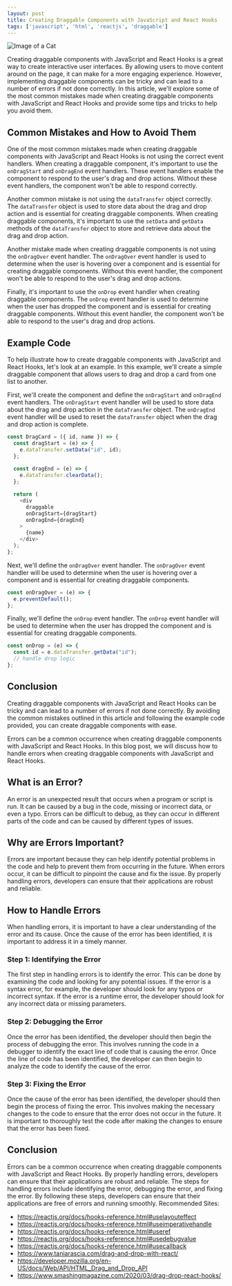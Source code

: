 ```yaml
---
layout: post
title: Creating Draggable Components with JavaScript and React Hooks
tags: ['javascript', 'html', 'reactjs', 'draggable']
---
```


![Image of a Cat](http://source.unsplash.com/1600x900/?cat)

Creating draggable components with JavaScript and React Hooks is a great way to create interactive user interfaces. By allowing users to move content around on the page, it can make for a more engaging experience. However, implementing draggable components can be tricky and can lead to a number of errors if not done correctly. In this article, we'll explore some of the most common mistakes made when creating draggable components with JavaScript and React Hooks and provide some tips and tricks to help you avoid them. 

## Common Mistakes and How to Avoid Them

One of the most common mistakes made when creating draggable components with JavaScript and React Hooks is not using the correct event handlers. When creating a draggable component, it's important to use the `onDragStart` and `onDragEnd` event handlers. These event handlers enable the component to respond to the user's drag and drop actions. Without these event handlers, the component won't be able to respond correctly.

Another common mistake is not using the `dataTransfer` object correctly. The `dataTransfer` object is used to store data about the drag and drop action and is essential for creating draggable components. When creating draggable components, it's important to use the `setData` and `getData` methods of the `dataTransfer` object to store and retrieve data about the drag and drop action. 

Another mistake made when creating draggable components is not using the `onDragOver` event handler. The `onDragOver` event handler is used to determine when the user is hovering over a component and is essential for creating draggable components. Without this event handler, the component won't be able to respond to the user's drag and drop actions. 

Finally, it's important to use the `onDrop` event handler when creating draggable components. The `onDrop` event handler is used to determine when the user has dropped the component and is essential for creating draggable components. Without this event handler, the component won't be able to respond to the user's drag and drop actions. 

## Example Code

To help illustrate how to create draggable components with JavaScript and React Hooks, let's look at an example. In this example, we'll create a simple draggable component that allows users to drag and drop a card from one list to another. 

First, we'll create the component and define the `onDragStart` and `onDragEnd` event handlers. The `onDragStart` event handler will be used to store data about the drag and drop action in the `dataTransfer` object. The `onDragEnd` event handler will be used to reset the `dataTransfer` object when the drag and drop action is complete. 

```js
const DragCard = ({ id, name }) => {
  const dragStart = (e) => {
    e.dataTransfer.setData("id", id);
  };
  
  const dragEnd = (e) => {
    e.dataTransfer.clearData();
  };

  return (
    <div
      draggable
      onDragStart={dragStart}
      onDragEnd={dragEnd}
    >
      {name}
    </div>
  );
};
```

Next, we'll define the `onDragOver` event handler. The `onDragOver` event handler will be used to determine when the user is hovering over a component and is essential for creating draggable components. 

```js
const onDragOver = (e) => {
  e.preventDefault();
};
```

Finally, we'll define the `onDrop` event handler. The `onDrop` event handler will be used to determine when the user has dropped the component and is essential for creating draggable components. 

```js
const onDrop = (e) => {
  const id = e.dataTransfer.getData("id");
  // handle drop logic
};
```

## Conclusion

Creating draggable components with JavaScript and React Hooks can be tricky and can lead to a number of errors if not done correctly. By avoiding the common mistakes outlined in this article and following the example code provided, you can create draggable components with ease.

Errors can be a common occurrence when creating draggable components with JavaScript and React Hooks. In this blog post, we will discuss how to handle errors when creating draggable components with JavaScript and React Hooks.

## What is an Error?

An error is an unexpected result that occurs when a program or script is run. It can be caused by a bug in the code, missing or incorrect data, or even a typo. Errors can be difficult to debug, as they can occur in different parts of the code and can be caused by different types of issues.

## Why are Errors Important?

Errors are important because they can help identify potential problems in the code and help to prevent them from occurring in the future. When errors occur, it can be difficult to pinpoint the cause and fix the issue. By properly handling errors, developers can ensure that their applications are robust and reliable.

## How to Handle Errors

When handling errors, it is important to have a clear understanding of the error and its cause. Once the cause of the error has been identified, it is important to address it in a timely manner.

### Step 1: Identifying the Error

The first step in handling errors is to identify the error. This can be done by examining the code and looking for any potential issues. If the error is a syntax error, for example, the developer should look for any typos or incorrect syntax. If the error is a runtime error, the developer should look for any incorrect data or missing parameters.

### Step 2: Debugging the Error

Once the error has been identified, the developer should then begin the process of debugging the error. This involves running the code in a debugger to identify the exact line of code that is causing the error. Once the line of code has been identified, the developer can then begin to analyze the code to identify the cause of the error.

### Step 3: Fixing the Error

Once the cause of the error has been identified, the developer should then begin the process of fixing the error. This involves making the necessary changes to the code to ensure that the error does not occur in the future. It is important to thoroughly test the code after making the changes to ensure that the error has been fixed.

## Conclusion

Errors can be a common occurrence when creating draggable components with JavaScript and React Hooks. By properly handling errors, developers can ensure that their applications are robust and reliable. The steps for handling errors include identifying the error, debugging the error, and fixing the error. By following these steps, developers can ensure that their applications are free of errors and running smoothly.
Recommended Sites:
- https://reactjs.org/docs/hooks-reference.html#uselayouteffect
- https://reactjs.org/docs/hooks-reference.html#useimperativehandle
- https://reactjs.org/docs/hooks-reference.html#useref
- https://reactjs.org/docs/hooks-reference.html#usedebugvalue
- https://reactjs.org/docs/hooks-reference.html#usecallback
- https://www.taniarascia.com/drag-and-drop-with-react/
- https://developer.mozilla.org/en-US/docs/Web/API/HTML_Drag_and_Drop_API
- https://www.smashingmagazine.com/2020/03/drag-drop-react-hooks/